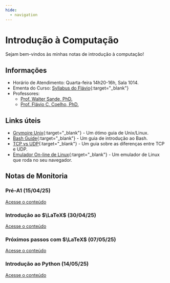 ```yaml
---
hide:
  - navigation
---
```


# Introdução à Computação

Sejam bem-vindos às minhas notas de introdução à computação!

## Informações

- Horário de Atendimento: Quarta-feira 14h20-16h, Sala 1014.
- Ementa do Curso: [Syllabus do Flávio](https://github.com/fccoelho/introcomp/tree/main){:target="_blank"}
- Professores:
    - [Prof. Walter Sande, PhD.](http://lattes.cnpq.br/0289400810360557)
    - [Prof. Flávio C. Coelho, PhD.](http://lattes.cnpq.br/0309050626285266)

## Links úteis

- [Grymoire Unix](http://www.grymoire.com/Unix/){:target="_blank"} - Um ótimo guia de Unix/Linux.
- [Bash Guide](https://tldp.org/LDP/Bash-Beginners-Guide/html/){:target="_blank"} - Um guia de introdução ao Bash.
- [TCP vs UDP](https://www.alura.com.br/artigos/quais-as-diferencas-entre-o-tcp-e-o-udp){:target="_blank"} - Um guia sobre as diferenças entre TCP e UDP.
- [Emulador On-line de Linux](https://bellard.org/jslinux/vm.html?url=alpine-x86.cfg&mem=192){:target="_blank"} - Um emulador de Linux que roda no seu navegador.

## Notas de Monitoria

### Pré-A1 (15/04/25)
[Acesse o conteúdo](./rev_a1.md)

### Introdução ao $\LaTeX$ (30/04/25)
[Acesse o conteúdo](./intro_latex.md)

### Próximos passos com $\LaTeX$ (07/05/25)
[Acesse o conteúdo](./next_steps_latex.md)

### Introdução ao Python (14/05/25)
[Acesse o conteúdo](./intro_python.md)
